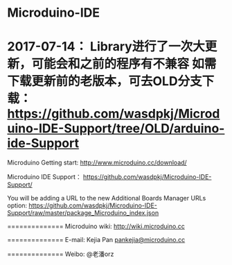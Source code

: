 ﻿Microduino-IDE
==============
2017-07-14：
Library进行了一次大更新，可能会和之前的程序有不兼容
如需下载更新前的老版本，可去OLD分支下载：
https://github.com/wasdpkj/Microduino-IDE-Support/tree/OLD/arduino-ide-Support
==============
Microduino Getting start:
http://www.microduino.cc/download/

Microduino IDE Support：
https://github.com/wasdpkj/Microduino-IDE-Support/

You will be adding a URL to the new Additional Boards Manager URLs option:
https://github.com/wasdpkj/Microduino-IDE-Support/raw/master/package_Microduino_index.json

==============
Microduino wiki:
http://wiki.microduino.cc

==============
E-mail:
Kejia Pan
pankejia@microduino.cc

==============
Weibo:
@老潘orz